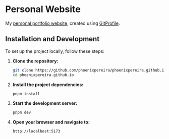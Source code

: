 # Personal Website

My [personal portfolio website](https://phoenixpereira.me), created using [GitProfile](https://github.com/arifszn/gitprofile).

## Installation and Development

To set up the project locally, follow these steps:

1. **Clone the repository:**
   ```bash
   git clone https://github.com/phoenixpereira/phoenixpereira.github.io.git
   cd phoenixpereira.github.io
   ```

2. **Install the project dependencies:**
   ```bash
   pnpm install
   ```

3. **Start the development server:**
   ```bash
   pnpm dev
   ```

4. **Open your browser and navigate to:**
   ```
   http://localhost:5173
   ```
